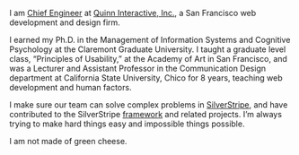 I am [Chief Engineer][1] at [Quinn Interactive, Inc.][2], a San Francisco web development and design firm.

I earned my Ph.D. in the Management of Information Systems and Cognitive Psychology at the Claremont Graduate University. I taught a graduate level class, “Principles of Usability,” at the Academy of Art in San Francisco, and was a Lecturer and Assistant Professor in the Communication Design department at California State University, Chico for 8 years, teaching web development and human factors.

I make sure our team can solve complex problems in [SilverStripe][3], and have contributed to the SilverStripe [framework][4] and related projects. I’m always trying to make hard things easy and impossible things possible.

I am not made of green cheese.


[1]: http://en.memory-alpha.org/wiki/Montgomery_Scott
[2]: http://quinn.com
[3]: http://www.silverstripe.org
[4]: https://github.com/silverstripe/sapphire